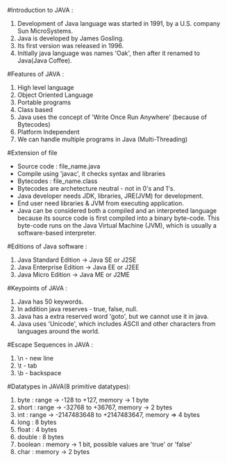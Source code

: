 #Introduction to JAVA :
1. Development of Java language was started in 1991, by a U.S. company Sun MicroSystems.
2. Java is developed by James Gosling.
3. Its first version was released in 1996.
4. Initially java language was names 'Oak', then after it renamed to Java(Java Coffee).

#Features of JAVA :
1. High level language
2. Object Oriented Language
3. Portable programs
4. Class based
5. Java uses the concept of 'Write Once Run Anywhere' (because of Bytecodes)
6. Platform Independent
7. We can handle multiple programs in Java (Multi-Threading)

#Extension of file
- Source code : file_name.java
- Compile using 'javac', it checks syntax and libraries
- Bytecodes : file_name.class
- Bytecodes are archetecture neutral - not in 0's and 1's.
- Java developer needs JDK, libraries, JRE(JVM) for development.
- End user need libraries & JVM from executing application.
- Java can be considered both a compiled and an interpreted language because its source code is first compiled into a binary byte-code. This byte-code runs on the Java Virtual Machine (JVM), which is usually a software-based interpreter.

#Editions of Java software :
1. Java Standard Edition -> Java SE or J2SE
2. Java Enterprise Edition -> Java EE or J2EE
3. Java Micro Edition -> Java ME or J2ME

#Keypoints of JAVA :
1. Java has 50 keywords.
2. In addition java reserves - true, false, null.
3. Java has a extra reserved word 'goto', but we cannot use it in java.
4. Java uses 'Unicode', which includes ASCII and other characters from languages around the world.

#Escape Sequences in JAVA :
1. \n - new line
2. \t - tab
3. \b - backspace

#Datatypes in JAVA(8 primitive datatypes):
1. byte : range -> -128 to +127, memory -> 1 byte
2. short : range -> -32768 to +36767, memory -> 2 bytes
3. int : range -> -2147483648 to +2147483647, memory => 4 bytes
4. long : 8 bytes
5. float : 4 bytes
6. double : 8 bytes
7. boolean : memory -> 1 bit, possible values are 'true' or 'false'
8. char : memory -> 2 bytes
